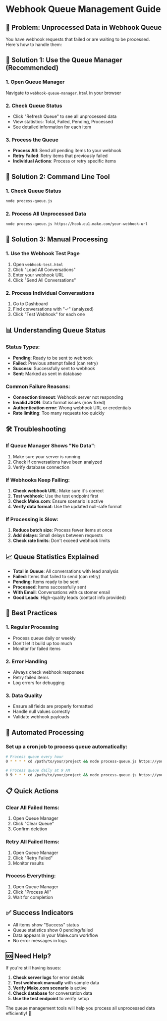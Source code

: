 # Webhook Queue Management Guide

## 🚨 **Problem**: Unprocessed Data in Webhook Queue

You have webhook requests that failed or are waiting to be processed. Here's how to handle them:

## 🔧 **Solution 1: Use the Queue Manager (Recommended)**

### 1. Open Queue Manager
Navigate to `webhook-queue-manager.html` in your browser

### 2. Check Queue Status
- Click "Refresh Queue" to see all unprocessed data
- View statistics: Total, Failed, Pending, Processed
- See detailed information for each item

### 3. Process the Queue
- **Process All**: Send all pending items to your webhook
- **Retry Failed**: Retry items that previously failed
- **Individual Actions**: Process or retry specific items

## 🔧 **Solution 2: Command Line Tool**

### 1. Check Queue Status
```bash
node process-queue.js
```

### 2. Process All Unprocessed Data
```bash
node process-queue.js https://hook.eu1.make.com/your-webhook-url
```

## 🔧 **Solution 3: Manual Processing**

### 1. Use the Webhook Test Page
1. Open `webhook-test.html`
2. Click "Load All Conversations"
3. Enter your webhook URL
4. Click "Send All Conversations"

### 2. Process Individual Conversations
1. Go to Dashboard
2. Find conversations with "✓" (analyzed)
3. Click "Test Webhook" for each one

## 📊 **Understanding Queue Status**

### Status Types:
- **Pending**: Ready to be sent to webhook
- **Failed**: Previous attempt failed (can retry)
- **Success**: Successfully sent to webhook
- **Sent**: Marked as sent in database

### Common Failure Reasons:
- **Connection timeout**: Webhook server not responding
- **Invalid JSON**: Data format issues (now fixed)
- **Authentication error**: Wrong webhook URL or credentials
- **Rate limiting**: Too many requests too quickly

## 🛠️ **Troubleshooting**

### If Queue Manager Shows "No Data":
1. Make sure your server is running
2. Check if conversations have been analyzed
3. Verify database connection

### If Webhooks Keep Failing:
1. **Check webhook URL**: Make sure it's correct
2. **Test webhook**: Use the test endpoint first
3. **Check Make.com**: Ensure scenario is active
4. **Verify data format**: Use the updated null-safe format

### If Processing is Slow:
1. **Reduce batch size**: Process fewer items at once
2. **Add delays**: Small delays between requests
3. **Check rate limits**: Don't exceed webhook limits

## 📈 **Queue Statistics Explained**

- **Total in Queue**: All conversations with lead analysis
- **Failed**: Items that failed to send (can retry)
- **Pending**: Items ready to be sent
- **Processed**: Items successfully sent
- **With Email**: Conversations with customer email
- **Good Leads**: High-quality leads (contact info provided)

## 🚀 **Best Practices**

### 1. Regular Processing
- Process queue daily or weekly
- Don't let it build up too much
- Monitor for failed items

### 2. Error Handling
- Always check webhook responses
- Retry failed items
- Log errors for debugging

### 3. Data Quality
- Ensure all fields are properly formatted
- Handle null values correctly
- Validate webhook payloads

## 🔄 **Automated Processing**

### Set up a cron job to process queue automatically:
```bash
# Process queue every hour
0 * * * * cd /path/to/your/project && node process-queue.js https://your-webhook-url

# Process queue daily at 9 AM
0 9 * * * cd /path/to/your/project && node process-queue.js https://your-webhook-url
```

## 📋 **Quick Actions**

### Clear All Failed Items:
1. Open Queue Manager
2. Click "Clear Queue"
3. Confirm deletion

### Retry All Failed Items:
1. Open Queue Manager
2. Click "Retry Failed"
3. Monitor results

### Process Everything:
1. Open Queue Manager
2. Click "Process All"
3. Wait for completion

## ✅ **Success Indicators**

- All items show "Success" status
- Queue statistics show 0 pending/failed
- Data appears in your Make.com workflow
- No error messages in logs

## 🆘 **Need Help?**

If you're still having issues:

1. **Check server logs** for error details
2. **Test webhook manually** with sample data
3. **Verify Make.com scenario** is active
4. **Check database** for conversation data
5. **Use the test endpoint** to verify setup

The queue management tools will help you process all unprocessed data efficiently! 🎉
